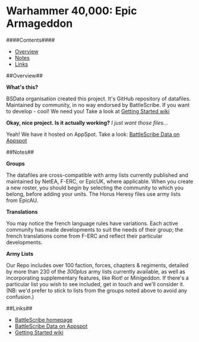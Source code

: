 Warhammer 40,000: Epic Armageddon
================

####Contents####

* [Overview][]
* [Notes][]
* [Links][]


[Overview]: #overview
[Notes]: #notes
[Links]: #links


##Overview##

__What's this?__

BSData organisation created this project. It's GitHub repository of datafiles.
Maintained by community, in no way endorsed by BattleScribe. If you want
to develop - cool! We need you! Take a look at [Getting Started wiki][]

__Okay, nice project. Is it actually working?__ _I just want those files..._

Yeah! We have it hosted on AppSpot. Take a look: [BattleScribe Data on Appspot][]


##Notes##

__Groups__

The datafiles are cross-compatible with army lists currently published and maintained by NetEA, F-ERC, or EpicUK, where applicable. When you create a new roster, you should begin by selecting the community to which you belong, before adding your units. The Horus Heresy files use army lists from EpicAU.

__Translations__

You may notice the french language rules have variations. Each active community has made developments to suit the needs of their group; the french translations come from F-ERC and reflect their particular developments.

__Army Lists__

Our Repo includes over 100 faction, forces, chapters & regiments, detailed by more than 230 of the _300plus_ army lists currently available, as well as incorporating supplementary features, like Riot! or Minigeddon. If there's a particular list you wish to see included, get in touch and we'll consider it. (NB: we'd prefer to stick to lists from the groups noted above to avoid any confusion.)


##Links##

* [BattleScribe homepage][]
* [BattleScribe Data on Appspot][]
* [Getting Started wiki][]


[BattleScribe homepage]: http://www.battlescribe.net/
[BattleScribe Data on Appspot]: http://battlescribedata.appspot.com/#/repos
[Getting Started wiki]: https://github.com/BSData/bsdata/wiki/Home#getting-started

